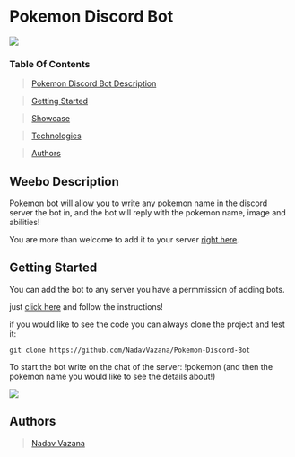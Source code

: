 # Pokemon Discord Bot
<img src="https://res.cloudinary.com/ds8xkm0ue/image/upload/v1667858628/p25f310_ujhcti.png" />


### Table Of Contents

> [Pokemon Discord Bot Description](#description)


> [Getting Started](#start)

> [Showcase](#showcase)

> [Technologies](#tech)

> [Authors](#authors)

## <a id="description" /> Weebo Description

Pokemon bot will allow you to write any pokemon name in the discord server the bot in, and the bot will reply with the pokemon name, image and abilities!


You are more than welcome to add it to your server [right here](https://discord.com/api/oauth2/authorize?client_id=1039272504600039484&permissions=8&scope=bot).


## <a id="start" /> Getting Started

You can add the bot to any server you have a permmission of adding bots. 

just [click here](https://discord.com/api/oauth2/authorize?client_id=1039272504600039484&permissions=8&scope=bot) and follow the instructions!

if you would like to see the code you can always clone the project and test it:

```
git clone https://github.com/NadavVazana/Pokemon-Discord-Bot
```

To start the bot write on the chat of the server: !pokemon (and then the pokemon name you would like to see the details about!)

<img src="https://res.cloudinary.com/ds8xkm0ue/image/upload/v1667858974/Untitled_xmejtm.png" />


## <a id="authors" /> Authors

> [Nadav Vazana](https://github.com/NadavVazana)




 



